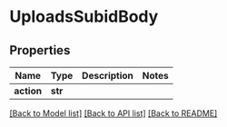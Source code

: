 # UploadsSubidBody

## Properties
Name | Type | Description | Notes
------------ | ------------- | ------------- | -------------
**action** | **str** |  | 

[[Back to Model list]](../README.md#documentation-for-models) [[Back to API list]](../README.md#documentation-for-api-endpoints) [[Back to README]](../README.md)

